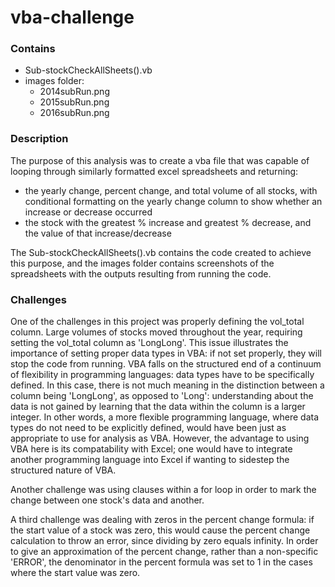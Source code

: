 # vba-challenge
### Contains
- Sub-stockCheckAllSheets().vb
- images folder: 
    - 2014subRun.png
    - 2015subRun.png
    - 2016subRun.png

### Description
The purpose of this analysis was to create a vba file that was capable of looping through similarly formatted excel spreadsheets and returning:

- the yearly change, percent change, and total volume of all stocks, with conditional formatting on the yearly change column to show whether an increase or decrease occurred
- the stock with the greatest % increase and greatest % decrease, and the value of that increase/decrease

The Sub-stockCheckAllSheets().vb contains the code created to achieve this purpose, and the images folder contains screenshots of the spreadsheets with the outputs resulting from running the code. 
### Challenges

One of the challenges in this project was properly defining the vol_total column. Large volumes of stocks moved throughout the year, requiring setting the vol_total column as 'LongLong'. This issue illustrates the importance of setting proper data types in VBA: if not set properly, they will stop the code from running. VBA falls on the structured end of a continuum of flexibility in programming languages: data types have to be specifically defined. In this case, there is not much meaning in the distinction between a column being 'LongLong', as opposed to 'Long': understanding about the data is not gained by learning that the data within the column is a larger integer. In other words, a more flexible programming language, where data types do not need to be explicitly defined, would have been just as appropriate to use for analysis as VBA. However, the advantage to using VBA here is its compatability with Excel; one would have to integrate another programming language into Excel if wanting to sidestep the structured nature of VBA.  

Another challenge was using clauses within a for loop in order to mark the change between one stock's data and another. 

A third challenge was dealing with zeros in the percent change formula: if the start value of a stock was zero, this would cause the percent change calculation to throw an error, since dividing by zero equals infinity. In order to give an approximation of the percent change, rather than a non-specific 'ERROR', the denominator in the percent formula was set to 1 in the cases where the start value was zero. 